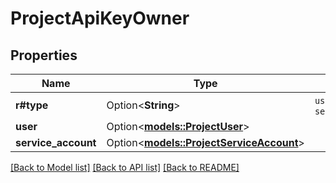# ProjectApiKeyOwner

## Properties

Name | Type | Description | Notes
------------ | ------------- | ------------- | -------------
**r#type** | Option<**String**> | `user` or `service_account` | [optional]
**user** | Option<[**models::ProjectUser**](ProjectUser.md)> |  | [optional]
**service_account** | Option<[**models::ProjectServiceAccount**](ProjectServiceAccount.md)> |  | [optional]

[[Back to Model list]](../README.md#documentation-for-models) [[Back to API list]](../README.md#documentation-for-api-endpoints) [[Back to README]](../README.md)


